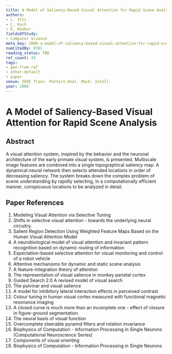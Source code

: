 ```yaml
---
title: A Model of Saliency-Based Visual Attention for Rapid Scene Analysis
authors:
- L. Itti
- C. Koch
- E. Niebur
fieldsOfStudy:
- Computer Science
meta_key: 2009-a-model-of-saliency-based-visual-attention-for-rapid-scene-analysis
numCitedBy: 9781
reading_status: TBD
ref_count: 33
tags:
- gen-from-ref
- other-default
- paper
venue: IEEE Trans. Pattern Anal. Mach. Intell.
year: 2009
---
```


# A Model of Saliency-Based Visual Attention for Rapid Scene Analysis

## Abstract

A visual attention system, inspired by the behavior and the neuronal architecture of the early primate visual system, is presented. Multiscale image features are combined into a single topographical saliency map. A dynamical neural network then selects attended locations in order of decreasing saliency. The system breaks down the complex problem of scene understanding by rapidly selecting, in a computationally efficient manner, conspicuous locations to be analyzed in detail.

## Paper References

1. Modeling Visual Attention via Selective Tuning
2. Shifts in selective visual attention - towards the underlying neural circuitry.
3. Salient Region Detection Using Weighted Feature Maps Based on the Human Visual Attention Model
4. A neurobiological model of visual attention and invariant pattern recognition based on dynamic routing of information
5. Expectation-based selective attention for visual monitoring and control of a robot vehicle
6. Attentive mechanisms for dynamic and static scene analysis
7. A feature-integration theory of attention
8. The representation of visual salience in monkey parietal cortex
9. Guided Search 2.0 A revised model of visual search
10. The pulvinar and visual salience
11. A model for inhibitory lateral interaction effects in perceived contrast
12. Colour tuning in human visual cortex measured with functional magnetic resonance imaging
13. A closed curve is much more than an incomplete one - effect of closure in figure-ground segmentation.
14. The neural basis of visual function
15. Overcomplete steerable pyramid filters and rotation invariance
16. Biophysics of Computation - Information Processing in Single Neurons (Computational Neuroscience Series)
17. Components of visual orienting
18. Biophysics of Computation - Information Processing in Single Neurons

